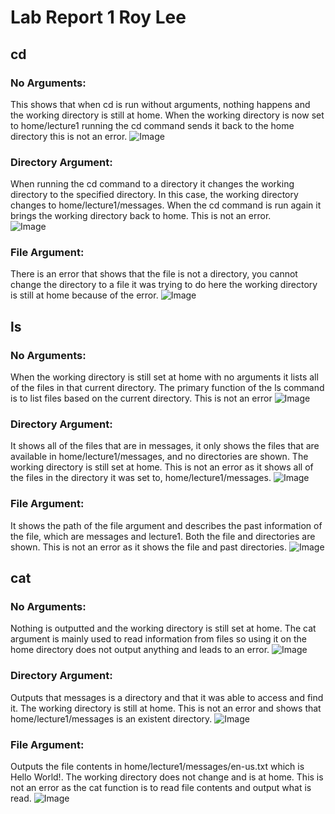 # **Lab Report 1 Roy Lee**



## cd

### No Arguments:
This shows that when cd is run without arguments, nothing happens and the working directory is still at home. When the working directory is now set to home/lecture1 running the cd command sends it back to the home directory this is not an error.
![Image](cdwithargument.PNG)

### Directory Argument:
When running the cd command to a directory it changes the working directory to the specified directory. In this case, the working directory changes to home/lecture1/messages. When the cd command is run again it brings the working directory back to home. This is not an error.
<br />
![Image](cdwithdirectory.PNG)

### File Argument:
There is an error that shows that the file is not a directory, you cannot change the directory to a file it was trying to do here the working directory is still at home because of the error.
![Image](cd3.png)


## ls

### No Arguments:
When the working directory is still set at home with no arguments it lists all of the files in that current directory. The primary function of the ls command is to list files based on the current directory. This is not an error
![Image](ls1.png)

### Directory Argument:
It shows all of the files that are in messages, it only shows the files that are available in home/lecture1/messages, and no directories are shown. The working directory is still set at home. This is not an error as it shows all of the files in the directory it was set to, home/lecture1/messages.
![Image](ls2.png)

### File Argument:
It shows the path of the file argument and describes the past information of the file, which are messages and lecture1. Both the file and directories are shown. This is not an error as it shows the file and past directories.
![Image](ls3.png)


## cat

### No Arguments:
Nothing is outputted and the working directory is still set at home. The cat argument is mainly used to read information from files so using it on the home directory does not output anything and leads to an error.
![Image](cat1new.png)

### Directory Argument:
Outputs that messages is a directory and that it was able to access and find it. The working directory is still at home. This is not an error and shows that home/lecture1/messages is an existent directory.
![Image](cat2.png)


### File Argument:
Outputs the file contents in home/lecture1/messages/en-us.txt which is Hello World!. The working directory does not change and is at home. This is not an error as the cat function is to read file contents and output what is read.
![Image](cat3.png)
